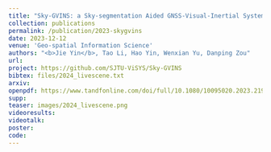 ```yaml
---
title: "Sky-GVINS: a Sky-segmentation Aided GNSS-Visual-Inertial System for Robust Navigation in Urban Canyons"
collection: publications
permalink: /publication/2023-skygvins
date: 2023-12-12
venue: 'Geo-spatial Information Science'
authors: "<b>Jie Yin</b>, Tao Li, Hao Yin, Wenxian Yu, Danping Zou"
url: 
project: https://github.com/SJTU-ViSYS/Sky-GVINS
bibtex: files/2024_livescene.txt
arxiv: 
openpdf: https://www.tandfonline.com/doi/full/10.1080/10095020.2023.2191649
supp: 
teaser: images/2024_livescene.png
videoresults: 
videotalk: 
poster: 
code: 
---
```



